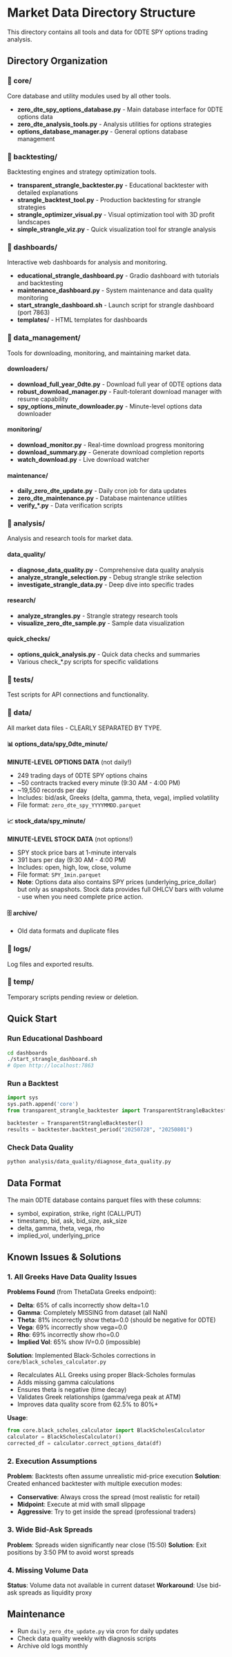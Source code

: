 # Market Data Directory Structure

This directory contains all tools and data for 0DTE SPY options trading analysis.

## Directory Organization

### 📁 core/
Core database and utility modules used by all other tools.

- **zero_dte_spy_options_database.py** - Main database interface for 0DTE options data
- **zero_dte_analysis_tools.py** - Analysis utilities for options strategies
- **options_database_manager.py** - General options database management

### 📁 backtesting/
Backtesting engines and strategy optimization tools.

- **transparent_strangle_backtester.py** - Educational backtester with detailed explanations
- **strangle_backtest_tool.py** - Production backtesting for strangle strategies
- **strangle_optimizer_visual.py** - Visual optimization tool with 3D profit landscapes
- **simple_strangle_viz.py** - Quick visualization tool for strangle analysis

### 📁 dashboards/
Interactive web dashboards for analysis and monitoring.

- **educational_strangle_dashboard.py** - Gradio dashboard with tutorials and backtesting
- **maintenance_dashboard.py** - System maintenance and data quality monitoring
- **start_strangle_dashboard.sh** - Launch script for strangle dashboard (port 7863)
- **templates/** - HTML templates for dashboards

### 📁 data_management/
Tools for downloading, monitoring, and maintaining market data.

#### downloaders/
- **download_full_year_0dte.py** - Download full year of 0DTE options data
- **robust_download_manager.py** - Fault-tolerant download manager with resume capability
- **spy_options_minute_downloader.py** - Minute-level options data downloader

#### monitoring/
- **download_monitor.py** - Real-time download progress monitoring
- **download_summary.py** - Generate download completion reports
- **watch_download.py** - Live download watcher

#### maintenance/
- **daily_zero_dte_update.py** - Daily cron job for data updates
- **zero_dte_maintenance.py** - Database maintenance utilities
- **verify_*.py** - Data verification scripts

### 📁 analysis/
Analysis and research tools for market data.

#### data_quality/
- **diagnose_data_quality.py** - Comprehensive data quality analysis
- **analyze_strangle_selection.py** - Debug strangle strike selection
- **investigate_strangle_data.py** - Deep dive into specific trades

#### research/
- **analyze_strangles.py** - Strangle strategy research tools
- **visualize_zero_dte_sample.py** - Sample data visualization

#### quick_checks/
- **options_quick_analysis.py** - Quick data checks and summaries
- Various check_*.py scripts for specific validations

### 📁 tests/
Test scripts for API connections and functionality.

### 📁 data/
All market data files - CLEARLY SEPARATED BY TYPE.

#### 📊 options_data/spy_0dte_minute/
**MINUTE-LEVEL OPTIONS DATA** (not daily!)
- 249 trading days of 0DTE SPY options chains
- ~50 contracts tracked every minute (9:30 AM - 4:00 PM)
- ~19,550 records per day
- Includes: bid/ask, Greeks (delta, gamma, theta, vega), implied volatility
- File format: `zero_dte_spy_YYYYMMDD.parquet`

#### 📈 stock_data/spy_minute/
**MINUTE-LEVEL STOCK DATA** (not options!)
- SPY stock price bars at 1-minute intervals
- 391 bars per day (9:30 AM - 4:00 PM)
- Includes: open, high, low, close, volume
- File format: `SPY_1min.parquet`
- **Note**: Options data also contains SPY prices (underlying_price_dollar) but only as snapshots.
  Stock data provides full OHLCV bars with volume - use when you need complete price action.

#### 🗄️ archive/
- Old data formats and duplicate files

### 📁 logs/
Log files and exported results.

### 📁 temp/
Temporary scripts pending review or deletion.

## Quick Start

### Run Educational Dashboard
```bash
cd dashboards
./start_strangle_dashboard.sh
# Open http://localhost:7863
```

### Run a Backtest
```python
import sys
sys.path.append('core')
from transparent_strangle_backtester import TransparentStrangleBacktester

backtester = TransparentStrangleBacktester()
results = backtester.backtest_period("20250728", "20250801")
```

### Check Data Quality
```bash
python analysis/data_quality/diagnose_data_quality.py
```

## Data Format

The main 0DTE database contains parquet files with these columns:
- symbol, expiration, strike, right (CALL/PUT)
- timestamp, bid, ask, bid_size, ask_size
- delta, gamma, theta, vega, rho
- implied_vol, underlying_price

## Known Issues & Solutions

### 1. All Greeks Have Data Quality Issues
**Problems Found** (from ThetaData Greeks endpoint):
- **Delta**: 65% of calls incorrectly show delta=1.0
- **Gamma**: Completely MISSING from dataset (all NaN)
- **Theta**: 81% incorrectly show theta=0.0 (should be negative for 0DTE)
- **Vega**: 69% incorrectly show vega=0.0
- **Rho**: 69% incorrectly show rho=0.0
- **Implied Vol**: 65% show IV=0.0 (impossible)

**Solution**: Implemented Black-Scholes corrections in `core/black_scholes_calculator.py`
- Recalculates ALL Greeks using proper Black-Scholes formulas
- Adds missing gamma calculations
- Ensures theta is negative (time decay)
- Validates Greek relationships (gamma/vega peak at ATM)
- Improves data quality score from 62.5% to 80%+

**Usage**:
```python
from core.black_scholes_calculator import BlackScholesCalculator
calculator = BlackScholesCalculator()
corrected_df = calculator.correct_options_data(df)
```

### 2. Execution Assumptions
**Problem**: Backtests often assume unrealistic mid-price execution
**Solution**: Created enhanced backtester with multiple execution modes:
- **Conservative**: Always cross the spread (most realistic for retail)
- **Midpoint**: Execute at mid with small slippage
- **Aggressive**: Try to get inside the spread (professional traders)

### 3. Wide Bid-Ask Spreads
**Problem**: Spreads widen significantly near close (15:50)
**Solution**: Exit positions by 3:50 PM to avoid worst spreads

### 4. Missing Volume Data
**Status**: Volume data not available in current dataset
**Workaround**: Use bid-ask spreads as liquidity proxy

## Maintenance

- Run `daily_zero_dte_update.py` via cron for daily updates
- Check data quality weekly with diagnosis scripts
- Archive old logs monthly